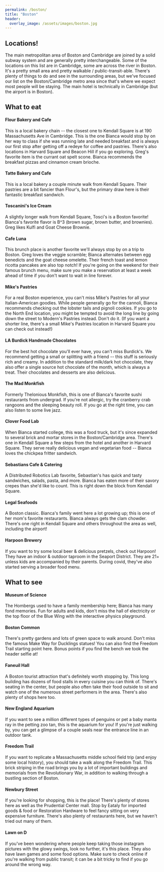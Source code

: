 ```yaml
---
permalink: /boston/
title: "Boston"
header:
  overlay_image: /assets/images/boston.jpg
---
```


## Locations!

The main metropolitan area of Boston and Cambridge are joined by a solid subway system and are generally pretty interchangeable.  Some of the locations on this list are in Cambridge, some are across the river in Boston.  It's a pretty small area and pretty walkable / public-transit-able. There's plenty of things to do and see in the surrounding areas, but we've focused our list on the Boston/Cambridge metro area since that's where we expect most people will be staying.  The main hotel is technically in Cambridge (but the airport is in Boston).  

## What to eat

#### Flour Bakery and Cafe
This is a local bakery chain -- the closest one to Kendall Square is at 190 Massachusetts Ave in Cambridge.  This is the one Bianca would stop by on her way to class if she was running late and needed breakfast and is always our first stop after getting off a redeye for coffee and pastries.  There's also locations in Harvard Square and Beacon Hill if you go exploring.  Greg's favorite item is the currant oat spelt scone.  Bianca recommends the breakfast pizzas and cinnamon cream brioche.  

#### Tatte Bakery and Cafe
This is a local bakery a couple minute walk from Kendall Square.  Their pastries are a bit fancier than Flour's, but the primary draw here is their fantastic breakfast sandwich.

#### Toscanini's Ice Cream
A slightly longer walk from Kendall Square, Tosci's is a Boston favorite!  Bianca's favorite flavor is B^3 (brown sugar, brown butter, and brownies).  Greg likes Kulfi and Goat Cheese Brownie.

#### Cafe Luna
This brunch place is another favorite we'll always stop by on a trip to Boston.  Greg loves the veggie scramble; Bianca alternates between egg benedicts and the goat cheese omelette.  Their french toast and lemon ricotta pancakes are also top notch!  If you're going on the weekend for their famous brunch menu, make sure you make a reservation at least a week ahead of time if you don't want to wait in line forever.

#### Mike's Pastries
For a real Boston experience, you can't miss Mike's Pastries for all your Italian-American goodies.  While people generally go for the cannoli, Bianca recommends checking out the lobster tails and pignoli cookies.  If you go to the North End location, you might be tempted to avoid the long line by going down the street to Modern's Pastries instead.  Don't do it.  (If you want a shorter line, there's a small Mike's Pastries location in Harvard Square you can check out instead!)

#### LA Burdick Handmade Chocolates
For the best hot chocolate you'll ever have, you can't miss Burdick's.  We recommend getting a small or splitting with a friend -- this stuff is seriously rich and creamy.  In addition to the standard milk/dark hot chocolate, they also offer a single source hot chocolate of the month, which is always a treat.  Their chocolates and desserts are also delicious.

#### The Mad Monkfish
Formerly Thelonious Monkfish, this is one of Bianca's favorite sushi restaurants from undergrad.  If you're not allergic, try the cranberry crab rangoons and the sleeping beauty roll.  If you go at the right time, you can also listen to some live jazz.

#### Clover Food Lab
When Bianca started college, this was a food truck, but it's since expanded to several brick and mortar stores in the Boston/Cambridge area.  There's one in Kendall Square a few steps from the hotel and another in Harvard Square.  They serve really delicious vegan and vegetarian food -- Bianca loves the chickpea fritter sandwich.  

#### Sebastians Cafe & Catering
A Distributed Robotics Lab favorite, Sebastian's has quick and tasty sandwiches, salads, pasta, and more.  Bianca has eaten more of their savory crepes than she'd like to count.  This is right down the block from Kendall Square.

#### Legal Seafoods
A Boston classic.  Bianca's family went here a lot growing up; this is one of her mom's favorite restaurants.  Bianca always gets the clam chowder.  There's one right in Kendall Square and others throughout the area as well, including the airport!

#### Harpoon Brewery
If you want to try some local beer & delicious pretzels, check out Harpoon!  They have an indoor & outdoor taproom in the Seaport District.  They are 21+ unless kids are accompanied by their parents.  During covid, they've also started serving a broader food menu.




## What to see


#### Museum of Science
The Hombergs used to have a family membership here; Bianca has many fond memories.  Fun for adults and kids, don't miss the hall of electricity or the top floor of the Blue Wing with the interactive physics playground.


#### Boston Common
There's pretty gardens and lots of green space to walk around.  Don't miss the famous Make Way for Ducklings statues!  You can also find the Freedom Trail starting point here.  Bonus points if you find the bench we took the header selfie at!


#### Faneuil Hall
A Boston tourist attraction that's definitely worth stopping by.  This long building has dozens of food stalls in every cuisine you can think of.  There's seating in the center, but people also often take their food outside to sit and watch one of the numerous street performers in the area.  There's also plenty of shops here too.


#### New England Aquarium
If you want to see a million different types of penguins or pet a baby manta ray in the petting zoo tan, this is the aquarium for you!  If you're just walking by, you can get a glimpse of a couple seals near the entrance line in an outdoor tank.


#### Freedom Trail
If you want to replicate a Massachusetts middle school field trip (and enjoy some local history), you should take a walk along the Freedom Trail.  This brick striping in the road brings you by a lot of important buildings and memorials from the Revolutionary War, in addition to walking through a bustling section of Boston.

#### Newbury Street
If you're looking for shopping, this is the place!  There's plenty of stores here as well as the Prudential Center mall.  Stop by Eataly for imported goods & food or Restoration Hardware to feel fancy sitting on very expensive furniture.  There's also plenty of restaurants here, but we haven't tried out many of them.

#### Lawn on D
If you've been wondering where people keep taking those instagram pictures with the glowy swings, look no further, it's this place.  They also have lawn games and some food options.  Make sure to check online if you're walking from public transit; it can be a bit tricky to find if you go around the wrong way.